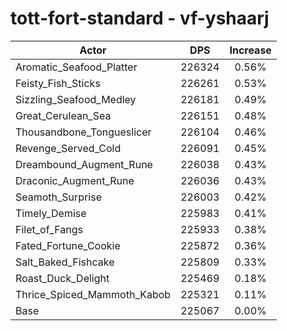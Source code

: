 # tott-fort-standard - vf-yshaarj
| Actor | DPS | Increase |
|---|:---:|:---:|
|Aromatic_Seafood_Platter|226324|0.56%|
|Feisty_Fish_Sticks|226261|0.53%|
|Sizzling_Seafood_Medley|226181|0.49%|
|Great_Cerulean_Sea|226151|0.48%|
|Thousandbone_Tongueslicer|226104|0.46%|
|Revenge_Served_Cold|226091|0.45%|
|Dreambound_Augment_Rune|226038|0.43%|
|Draconic_Augment_Rune|226036|0.43%|
|Seamoth_Surprise|226003|0.42%|
|Timely_Demise|225983|0.41%|
|Filet_of_Fangs|225933|0.38%|
|Fated_Fortune_Cookie|225872|0.36%|
|Salt_Baked_Fishcake|225809|0.33%|
|Roast_Duck_Delight|225469|0.18%|
|Thrice_Spiced_Mammoth_Kabob|225321|0.11%|
|Base|225067|0.00%|

